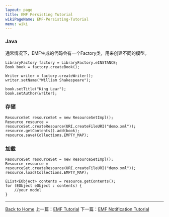 ```yaml
---
layout: page
title: EMF Persisting Tutorial
wikiPageName: EMF-Persisting-Tutorial
menu: wiki
---
```


### Java

通常情况下，EMF生成的代码会有一个Factory类，用来创建不同的模型。

	LibraryFactory factory = LibraryFactory.eINSTANCE; 
	Book book = factory.createBook(); 

	Writer writer = factory.createWriter(); 
	writer.setName("William Shakespeare"); 

	book.setTitle("King Lear"); 
	book.setAuthor(writer);


### 存储

	ResourceSet resourceSet = new ResourceSetImpl();
	Resource resource = resourceSet.createResource(URI.createFileURI("demo.xml"));
	resource.getContents().add(book);
	resource.save(Collections.EMPTY_MAP);

### 加载

	ResourceSet resourceSet = new ResourceSetImpl();
	Resource resource = resourceSet.createResource(URI.createFileURI("demo.xml"));
	resource.load(Collections.EMPTY_MAP);
			
	EList<EObject> contents = resource.getContents();
	for (EObject eObject : contents) {
		//your model
	}
			

***
[Back to Home]({{site.baseurl}}/eclipse.tutorial/wiki/)
上一篇：[EMF Tutorial](http://ecsoya.github.io/eclipse.tutorial/wiki/EMF-Tutorial) 下一篇：[EMF Notification Tutorial](http://ecsoya.github.io/eclipse.tutorial/wiki/EMF-Notification-Tutorial)
